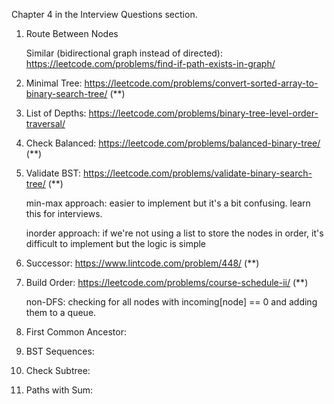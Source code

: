 Chapter 4 in the Interview Questions section.

1. Route Between Nodes

      Similar (bidirectional graph instead of directed): https://leetcode.com/problems/find-if-path-exists-in-graph/
      
2. Minimal Tree: https://leetcode.com/problems/convert-sorted-array-to-binary-search-tree/ (**)

3. List of Depths: https://leetcode.com/problems/binary-tree-level-order-traversal/

4. Check Balanced: https://leetcode.com/problems/balanced-binary-tree/ (**)

5. Validate BST: https://leetcode.com/problems/validate-binary-search-tree/ (**)
      
      min-max approach: easier to implement but it's a bit confusing. learn this for interviews.
      
      inorder approach: if we're not using a list to store the nodes in order, it's difficult to implement but the logic is simple

6. Successor: https://www.lintcode.com/problem/448/ (**)

7. Build Order: https://leetcode.com/problems/course-schedule-ii/ (**)

      non-DFS: checking for all nodes with incoming[node] == 0 and adding them to a queue.

8. First Common Ancestor:

9. BST Sequences:

10. Check Subtree:

11. Paths with Sum:
